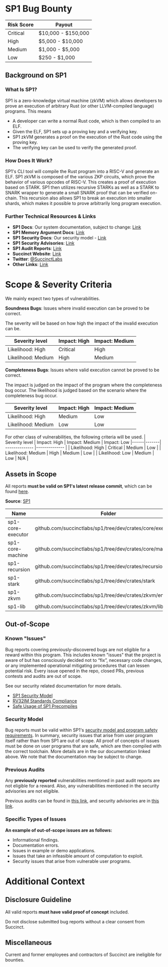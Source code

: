 # SP1 Bug Bounty

| Risk Score |  Payout |
|------------|---------|
| Critical | &#36;10,000 - &#36;150,000 |
| High | &#36;5,000 - &#36;10,000 |
| Medium | &#36;1,000 - &#36;5,000 |
| Low | &#36;250 - &#36;1,000 |

## Background on SP1

### What Is SP1?

SP1 is a zero-knowledge virtual machine (zkVM) which allows developers to prove an execution of arbitrary Rust (or other LLVM-compiled language) programs. This means

- A developer can write a normal Rust code, which is then compiled to an ELF.
- Given the ELF, SP1 sets up a proving key and a verifying key.
- SP1 zkVM generates a proof on the execution of the Rust code using the proving key.
- The verifying key can be used to verify the generated proof.

### How Does It Work?

SP1's CLI tool will compile the Rust program into a RISC-V and generate an ELF. SP1 zkVM is composed of the various ZKP circuits, which prove the behavior of various opcodes of RISC-V. This creates a proof of execution based on STARK. SP1 then utilizes recursive STARKs as well as a STARK to SNARK wrapper to generate a small SNARK proof that can be verified on-chain. This recursion also allows SP1 to break an execution into smaller shards, which makes it possible to prove arbitrarily long program execution. 

### Further Technical Resources & Links

- **SP1 Docs**: Our system documentation, subject to change: [Link](https://docs.succinct.xyz/)
- **SP1 Memory Argument Docs**: [Link](https://github.com/succinctlabs/sp1/blob/dev/book/static/SP1_Turbo_Memory_Argument.pdf)
- **SP1 Security Docs**: Our security model - [Link](https://docs.succinct.xyz/docs/security/security-model)
- **SP1 Security Advisories**: [Link](https://github.com/succinctlabs/sp1/security/advisories)
- **SP1 Audit Reports**: [Link](https://github.com/succinctlabs/sp1/tree/dev/audits)
- **Succinct Website**: [Link](https://www.succinct.xyz/)
- **Twitter**: [@SuccinctLabs](https://x.com/SuccinctLabs)
- **Other Links**: [Link](https://linktr.ee/succinctlabs)

# Scope & Severity Criteria

We mainly expect two types of vulnerabilities. 

**Soundness Bugs**: Issues where invalid execution can be proved to be correct.

The severity will be based on how high the impact of the invalid execution can be. 

| Severity level | Impact: High	| Impact: Medium |
|------|-------| -------------- |
| Likelihood: High	 | Critical | High |
| Likelihood: Medium | High | Medium |

**Completeness Bugs**: Issues where valid execution cannot be proved to be correct.

The impact is judged on the impact of the program where the completeness bug occur. The likelihood is judged based on the scenario where the completeness bug occur.

| Severity level | Impact: High	| Impact: Medium |
|------|-------| -------------- |
| Likelihood: High	 | Medium | Low |
| Likelihood: Medium | Low | Low |

For other class of vulnerabilities, the following criteria will be used.
| Severity level | Impact: High	| Impact: Medium | Impact: Low
|------|-------| -------------- |-------------- |
| Likelihood: High	 | Critical | Medium | Low |
| Likelihood: Medium | High | Medium | Low |
| Likelihood: Low    | Medium | Low | N/A |


## Assets in Scope

All reports **must be valid on SP1's latest release commit**, which can be found [here](https://github.com/succinctlabs/sp1/releases). 

**Source**: [SP1](https://github.com/succinctlabs/sp1)

| Name | Folder |
|------|-------|
| sp1-core-executor | github.com/succinctlabs/sp1/tree/dev/crates/core/executor |
| sp1-core-machine | github.com/succinctlabs/sp1/tree/dev/crates/core/machine |
| sp1-recursion | github.com/succinctlabs/sp1/tree/dev/crates/recursion |
| sp1-stark | github.com/succinctlabs/sp1/tree/dev/crates/stark | 
| sp1-zkvm | github.com/succinctlabs/sp1/tree/dev/crates/zkvm/entrypoint |
| sp1-lib | github.com/succinctlabs/sp1/tree/dev/crates/zkvm/lib |


## Out-of-Scope

### Known "Issues"

Bug reports covering previously-discovered bugs are not eligible for a reward within this program. This includes known "issues" that the project is aware of but has consciously decided not to “fix”, necessary code changes, or any implemented operational mitigating procedures that can lessen potential risk. Every issue opened in the repo, closed PRs, previous contests and audits are out of scope.

See our security related documentation for more details.
- [SP1 Security Model](https://docs.succinct.xyz/docs/security/security-model)
- [RV32IM Standards Compliance](https://docs.succinct.xyz/docs/security/rv32im-implementation)
- [Safe Usage of SP1 Precompiles](https://docs.succinct.xyz/docs/security/safe-precompile-usage)

### Security Model 

Bug reports must be valid within SP1's [security model and program safety requirements](https://docs.succinct.xyz/docs/security/security-model). In summary, security issues that arise from user program itself rather than from SP1 are out of scope. All proof of concepts of issues must be done on user programs that are safe, which are then compiled with the correct toolchain. More details are in the our documentation linked above. We note that the documentation may be subject to change.

### Previous Audits

Any **previously reported** vulnerabilities mentioned in past audit reports are not eligible for a reward. Also, any vulnerabilities mentioned in the security advisories are not eligible. 

Previous audits can be found in [this link](https://github.com/succinctlabs/sp1/tree/dev/audits), and security advisories are in [this link](https://github.com/succinctlabs/sp1/security/advisories).


### Specific Types of Issues

**An example of out-of-scope issues are as follows:**

- Informational findings.
- Documentation errors.
- Issues in example or demo applications.
- Issues that take an infeasible amount of computation to exploit.
- Security issues that arise from vulnerable user programs.

# Additional Context

## Disclosure Guideline

All valid reports **must have valid proof of concept** included.

Do not disclose submitted bug reports without a clear consent from Succinct.

## Miscellaneous
Current and former employees and contractors of Succinct are ineligible for bounties.
